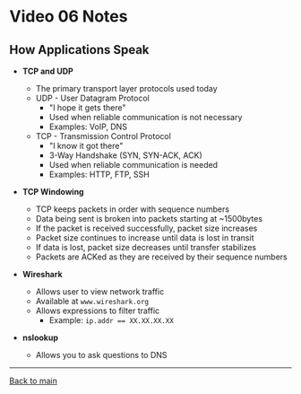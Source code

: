 # Video 06 Notes

## How Applications Speak
- **TCP and UDP**
  - The primary transport layer protocols used today
  - UDP - User Datagram Protocol
    - "I hope it gets there"
    - Used when reliable communication is not necessary
    - Examples: VoIP, DNS
  - TCP - Transmission Control Protocol
    - "I know it got there"
    - 3-Way Handshake (SYN, SYN-ACK, ACK)
    - Used when reliable communication is needed
    - Examples: HTTP, FTP, SSH

- **TCP Windowing**
  - TCP keeps packets in order with sequence numbers
  - Data being sent is broken into packets starting at ~1500bytes
  - If the packet is received successfully, packet size increases
  - Packet size continues to increase until data is lost in transit
  - If data is lost, packet size decreases until transfer stabilizes
  - Packets are ACKed as they are received by their sequence numbers

- **Wireshark**
  - Allows user to view network traffic
  - Available at ```www.wireshark.org```
  - Allows expressions to filter traffic
    - Example: ```ip.addr == XX.XX.XX.XX```

- **nslookup**
  - Allows you to ask questions to DNS

---
 
[Back to main](https://github.com/rot0xd/CBTNuggets/blob/master/CCNA/ICND-1/README.md)

